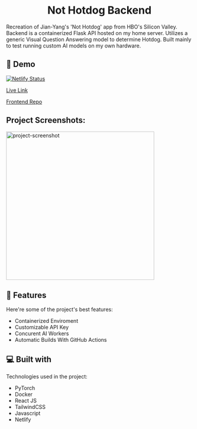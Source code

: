 <h1 align="center" id="title">Not Hotdog Backend</h1>

<p id="description">Recreation of Jian-Yang's 'Not Hotdog' app from HBO's Silicon Valley. Backend is a containerized Flask API hosted on my home server. Utilizes a generic Visual Question Answering model to determine Hotdog. Built mainly to test running custom AI models on my own hardware.</p>

<h2>🚀 Demo</h2>

[![Netlify Status](https://api.netlify.com/api/v1/badges/607d6845-cb75-4c5a-a277-190b713a13b7/deploy-status)](https://app.netlify.com/sites/magnificent-melomakarona-f9ab22/deploys)

[Live Link](https://nothotdog.josephrisk.com/)

[Frontend Repo](https://github.com/j0srisk/seefood)

<h2>Project Screenshots:</h2>

<img src="https://github.com/j0srisk/personal-site/blob/main/src/assets/images/projects/not-hotdog.png?raw=true" alt="project-screenshot" width="400" height="auto">

  
  
<h2>🧐 Features</h2>

Here're some of the project's best features:

*   Containerized Enviroment
*   Customizable API Key
*   Concurent AI Workers
*   Automatic Builds With GitHub Actions

  
  
<h2>💻 Built with</h2>

Technologies used in the project:

*   PyTorch
*   Docker
*   React JS
*   TailwindCSS
*   Javascript
*   Netlify
